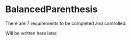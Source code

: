 # BalancedParenthesis

There are 7 requirements to be completed and controlled.

Will be written here later.

